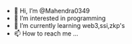 - 👋 Hi, I’m @Mahendra0349
- 👀 I’m interested in programming
- 🌱 I’m currently learning web3,ssi,zkp's
- 📫 How to reach me ...


<!---
Mahendra0349/Mahendra0349 is a ✨ special ✨ repository because its `README.md` (this file) appears on your GitHub profile.
You can click the Preview link to take a look at your changes.
--->

